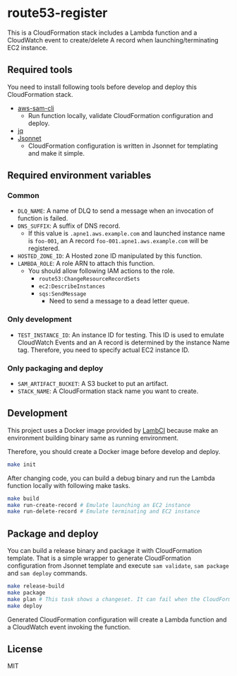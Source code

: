 # route53-register

This is a CloudFormation stack includes a Lambda function and a CloudWatch event to create/delete A record when launching/terminating EC2 instance.

## Required tools

You need to install following tools before develop and deploy this CloudFormation stack.

- [aws-sam-cli](https://github.com/awslabs/aws-sam-cli)
    - Run function locally, validate CloudFormation configuration and deploy.
- [jq](https://stedolan.github.io/jq/)
- [Jsonnet](https://jsonnet.org/)
    - CloudFormation configuration is written in Jsonnet for templating and make it simple.

## Required environment variables

### Common

- `DLQ_NAME`: A name of DLQ to send a message when an invocation of function is failed.
- `DNS_SUFFIX`: A suffix of DNS record.
    - If this value is `.apne1.aws.example.com` and launched instance name is `foo-001`, an A record `foo-001.apne1.aws.example.com` will be registered.
- `HOSTED_ZONE_ID`: A Hosted zone ID manipulated by this function.
- `LAMBDA_ROLE`: A role ARN to attach this function.
    - You should allow following IAM actions to the role.
        - `route53:ChangeResourceRecordSets`
        - `ec2:DescribeInstances`
        - `sqs:SendMessage`
            - Need to send a message to a dead letter queue.

### Only development

- `TEST_INSTANCE_ID`: An instance ID for testing. This ID is used to emulate CloudWatch Events and an A record is determined by the instance Name tag. Therefore, you need to specify actual EC2 instance ID.

### Only packaging and deploy

- `SAM_ARTIFACT_BUCKET`: A S3 bucket to put an artifact.
- `STACK_NAME`: A CloudFormation stack name you want to create.

## Development

This project uses a Docker image provided by [LambCI](http://lambci.org/) because make an environment building binary same as running environment. 

Therefore, you should create a Docker image before develop and deploy.

```sh
make init
```

After changing code, you can build a debug binary and run the Lambda function locally with following make tasks.

```sh
make build
make run-create-record # Emulate launching an EC2 instance
make run-delete-record # Emulate terminating and EC2 instance
```

## Package and deploy

You can build a release binary and package it with CloudFormation template. That is a simple wrapper to generate CloudFormation configuration from Jsonnet template and execute `sam validate`, `sam package` and `sam deploy` commands.

```sh
make release-build
make package
make plan # This task shows a changeset. It can fail when the CloudFormation stack is not created yet.
make deploy
```

Generated CloudFormation configuration will create a Lambda function and a CloudWatch event invoking the function.

## License

MIT
